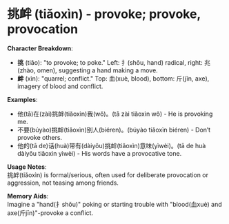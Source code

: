 # **挑衅 (tiǎoxìn) - provoke; provoke, provocation**

**Character Breakdown**:  
- **挑** (tiǎo): "to provoke; to poke." Left: 扌(shǒu, hand) radical, right: 兆(zhào, omen), suggesting a hand making a move.  
- **衅** (xìn): "quarrel; conflict." Top: 血(xuè, blood), bottom: 斤(jīn, axe), imagery of blood and conflict.

**Examples**:  
- 他(tā)在(zài)挑衅(tiǎoxìn)我(wǒ)。(tā zài tiǎoxìn wǒ) - He is provoking me.  
- 不要(búyào)挑衅(tiǎoxìn)别人(biéren)。(búyào tiǎoxìn biéren) - Don’t provoke others.  
- 他的(tā de)话(huà)带有(dàiyǒu)挑衅(tiǎoxìn)意味(yìwèi)。(tā de huà dàiyǒu tiǎoxìn yìwèi) - His words have a provocative tone.

**Usage Notes**:  
挑衅(tiǎoxìn) is formal/serious, often used for deliberate provocation or aggression, not teasing among friends.

**Memory Aids**:  
Imagine a "hand(扌shǒu)" poking or starting trouble with "blood(血xuè) and axe(斤jīn)"-provoke a conflict.